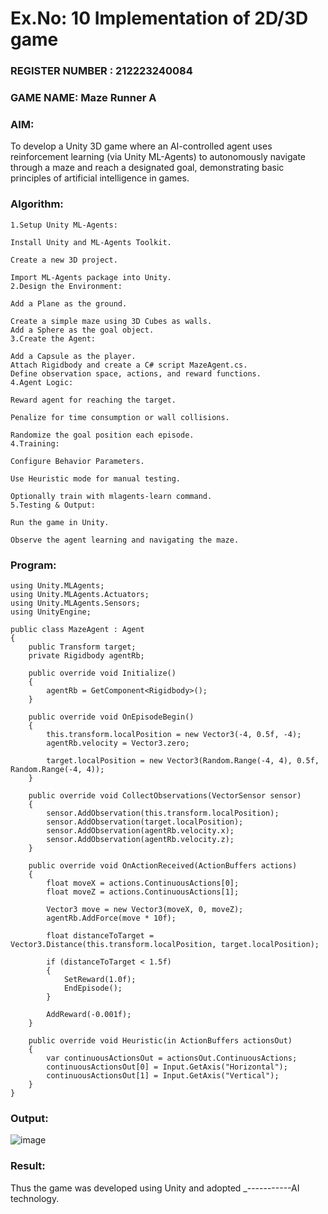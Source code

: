 # Ex.No: 10  Implementation of 2D/3D game 
                                                                          
### REGISTER NUMBER : 212223240084
### GAME NAME: Maze Runner A
### AIM: 

To develop a Unity 3D game where an AI-controlled agent uses reinforcement learning (via Unity ML-Agents) to autonomously navigate through a maze and reach a designated goal, demonstrating basic principles of artificial intelligence in games.


### Algorithm:
```
1.Setup Unity ML-Agents:

Install Unity and ML-Agents Toolkit.

Create a new 3D project.

Import ML-Agents package into Unity.
2.Design the Environment:

Add a Plane as the ground.

Create a simple maze using 3D Cubes as walls.
Add a Sphere as the goal object.
3.Create the Agent:

Add a Capsule as the player.
Attach Rigidbody and create a C# script MazeAgent.cs.
Define observation space, actions, and reward functions.
4.Agent Logic:

Reward agent for reaching the target.

Penalize for time consumption or wall collisions.

Randomize the goal position each episode.
4.Training:

Configure Behavior Parameters.

Use Heuristic mode for manual testing.

Optionally train with mlagents-learn command.
5.Testing & Output:

Run the game in Unity.

Observe the agent learning and navigating the maze.
```  
### Program:
```
using Unity.MLAgents;
using Unity.MLAgents.Actuators;
using Unity.MLAgents.Sensors;
using UnityEngine;

public class MazeAgent : Agent
{
    public Transform target;
    private Rigidbody agentRb;

    public override void Initialize()
    {
        agentRb = GetComponent<Rigidbody>();
    }

    public override void OnEpisodeBegin()
    {
        this.transform.localPosition = new Vector3(-4, 0.5f, -4);
        agentRb.velocity = Vector3.zero;

        target.localPosition = new Vector3(Random.Range(-4, 4), 0.5f, Random.Range(-4, 4));
    }

    public override void CollectObservations(VectorSensor sensor)
    {
        sensor.AddObservation(this.transform.localPosition);
        sensor.AddObservation(target.localPosition);
        sensor.AddObservation(agentRb.velocity.x);
        sensor.AddObservation(agentRb.velocity.z);
    }

    public override void OnActionReceived(ActionBuffers actions)
    {
        float moveX = actions.ContinuousActions[0];
        float moveZ = actions.ContinuousActions[1];

        Vector3 move = new Vector3(moveX, 0, moveZ);
        agentRb.AddForce(move * 10f);

        float distanceToTarget = Vector3.Distance(this.transform.localPosition, target.localPosition);

        if (distanceToTarget < 1.5f)
        {
            SetReward(1.0f);
            EndEpisode();
        }

        AddReward(-0.001f);
    }

    public override void Heuristic(in ActionBuffers actionsOut)
    {
        var continuousActionsOut = actionsOut.ContinuousActions;
        continuousActionsOut[0] = Input.GetAxis("Horizontal");
        continuousActionsOut[1] = Input.GetAxis("Vertical");
    }
}
```
### Output:

![image](https://github.com/user-attachments/assets/8340c190-57cf-4240-bfbc-ad55dddd5271)

### Result:
Thus the game was developed using Unity and adopted _-----------AI technology.
